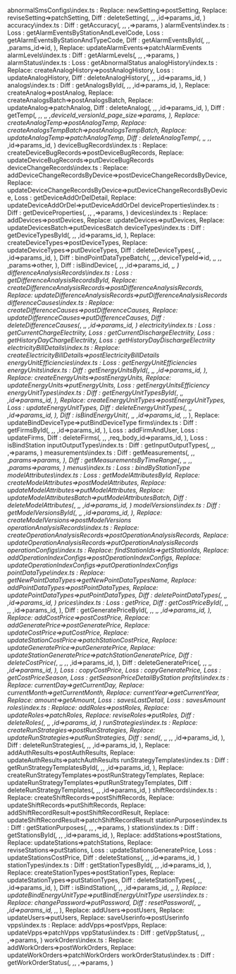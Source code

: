 abnormalSmsConfigs\index.ts             : Replace: newSetting=>postSetting, Replace: reviseSetting=>patchSetting, Diff   : deleteSetting(_, ,_, ,id=>params_id, )
accuracy\index.ts                       : Diff   : getAccuracy(_, ,_, ,=>params, )
alarmEvents\index.ts                    : Loss   : getAlarmEventsByStationAndLevelCode, Loss   : getAlarmEventsByStationAndTypeCode, Diff   : getAlarmEventsById(_, ,_, ,params_id=>id, ), Replace: updateAlarmEvents=>patchAlarmEvents
alarmLevels\index.ts                    : Diff   : getAlarmLevels(_, ,_, ,=>params, )
alarmStatus\index.ts                    : Loss   : getAbnormalStatus
analogHistory\index.ts                  : Replace: createAnalogHistory=>postAnalogHistory, Loss   : updateAnalogHistory, Diff   : deleteAnalogHistory(_, ,_, ,id=>params_id, )
analogs\index.ts                        : Diff   : getAnalogsById(_, ,_, ,id=>params_id, ), Replace: createAnalog=>postAnalog, Replace: createAnalogsBatch=>postAnalogsBatch, Replace: updateAnalog=>patchAnalog, Diff   : deleteAnalog(_, ,_, ,id=>params_id, ), Diff   : getTemp(_, ,_, ,_, ,deviceId_versionId_page_size=>params, ), Replace: createAnalogTemp=>postAnalogTemp, Replace: createAnalogsTempBatch=>postAnalogsTempBatch, Replace: updateAnalogTemp=>patchAnalogTemp, Diff   : deleteAnalogTemp(_, ,_, ,_, ,id=>params_id, )
deviceBugRecords\index.ts               : Replace: createDeviceBugRecords=>postDeviceBugRecords, Replace: updateDeviceBugRecords=>putDeviceBugRecords
deviceChangeRecords\index.ts            : Replace: addDeviceChangeRecordsByDevice=>postDeviceChangeRecordsByDevice, Replace: updateDeviceChangeRecordsByDevice=>putDeviceChangeRecordsByDevice, Loss   : getDeviceAddOrDelDetail, Replace: updateDeviceAddOrDel=>putDeviceAddOrDel
deviceProperties\index.ts               : Diff   : getDeviceProperties(_, ,_, ,=>params, )
devices\index.ts                        : Replace: addDevices=>postDevices, Replace: updateDevices=>putDevices, Replace: updateDevicesBatch=>putDevicesBatch
deviceTypes\index.ts                    : Diff   : getDeviceTypesById(_, ,_, ,id=>params_id, ), Replace: createDeviceTypes=>postDeviceTypes, Replace: updateDeviceTypes=>putDeviceTypes, Diff   : deleteDeviceTypes(_, ,_, ,id=>params_id, ), Diff   : bindPointDataTypeBatch(_, ,_, ,deviceTypeId=>id, ,_, ,_, ,params=>other, ), Diff   : isBindDevice(_, ,_, ,id=>params_id, ,_, )
differenceAnalysisRecords\index.ts      : Loss   : getDifferenceAnalysisRecordsById, Replace: createDifferenceAnalysisRecords=>postDifferenceAnalysisRecords, Replace: updateDifferenceAnalysisRecords=>putDifferenceAnalysisRecords
differenceCauses\index.ts               : Replace: createDifferenceCauses=>postDifferenceCauses, Replace: updateDifferenceCauses=>putDifferenceCauses, Diff   : deleteDifferenceCauses(_, ,_, ,id=>params_id, )
electricity\index.ts                    : Loss   : getCurrentChargeElectriity, Loss   : getCurrentDischargeElectriity, Loss   : getHistoryDayChargeElectriity, Loss   : getHistoryDayDischargeElectriity
electricityBillDetails\index.ts         : Replace: createElectricityBillDetails=>postElectricityBillDetails
energyUnitEfficiencies\index.ts         : Loss   : getEnergyUnitEfficiencies
energyUnits\index.ts                    : Diff   : getEnergyUnitsById(_, ,_, ,id=>params_id, ), Replace: createEnergyUnits=>postEnergyUnits, Replace: updateEnergyUnits=>putEnergyUnits, Loss   : getEnergyUnitsEfficiency
energyUnitTypes\index.ts                : Diff   : getEnergyUnitTypesById(_, ,_, ,id=>params_id, ), Replace: createEnergyUnitTypes=>postEnergyUnitTypes, Loss   : updateEnergyUnitTypes, Diff   : deleteEnergyUnitTypes(_, ,_, ,id=>params_id, ), Diff   : isBindEnergyUnit(_, ,_, ,id=>params_id, ,_, ), Replace: updateBindDeviceType=>putBindDeviceType
firms\index.ts                          : Diff   : getFirmsById(_, ,_, ,id=>params_id, ), Loss   : addFirmAndUser, Loss   : updateFirms, Diff   : deleteFirms(_, ,_, ,req_body_id=>params_id, ), Loss   : isBindStation
inputOutputTypes\index.ts               : Diff   : getInputOutputTypes(_, ,_, ,=>params, )
measurements\index.ts                   : Diff   : getMeasurements(_, ,_, ,_params=>params, ), Diff   : getMeasurementsByTimeRange(_, ,_, ,_, ,_params=>params, )
menus\index.ts                          : Loss   : bindByStationType
modelAttributes\index.ts                : Loss   : getModelAttributesById, Replace: createModelAttributes=>postModelAttributes, Replace: updateModelAttributes=>putModelAttributes, Replace: updateModelAttributesBatch=>putModelAttributesBatch, Diff   : deleteModelAttributes(_, ,_, ,id=>params_id, )
modelVersions\index.ts                  : Diff   : getModelVersionsById(_, ,_, ,id=>params_id, ), Replace: createModelVersions=>postModelVersions
operationAnalysisRecords\index.ts       : Replace: createOperationAnalysisRecords=>postOperationAnalysisRecords, Replace: updateOperationAnalysisRecords=>putOperationAnalysisRecords
operationConfigs\index.ts               : Replace: findStationIds=>getStationIds, Replace: addOperationIndexConfigs=>postOperationIndexConfigs, Replace: updateOperationIndexConfigs=>putOperationIndexConfigs
pointDataType\index.ts                  : Replace: getNewPointDataTypes=>getNewPointDataTypesName, Replace: addPointDataTypes=>postPointDataTypes, Replace: updatePointDataTypes=>putPointDataTypes, Diff   : deletePointDataTypes(_, ,_, ,id=>params_id, )
prices\index.ts                         : Loss   : getPrice, Diff   : getCostPriceById(_, ,_, ,_, ,id=>params_id, ), Diff   : getGeneratePriceById(_, ,_, ,_, ,id=>params_id, ), Replace: addCostPrice=>postCostPrice, Replace: addGeneratePrice=>postGeneratePrice, Replace: updateCostPrice=>putCostPrice, Replace: updateStationCostPrice=>patchStationCostPrice, Replace: updateGeneratePrice=>putGeneratePrice, Replace: updateStationGeneratePrice=>patchStationGeneratePrice, Diff   : deleteCostPrice(_, ,_, ,_, ,id=>params_id, ), Diff   : deleteGeneratePrice(_, ,_, ,_, ,id=>params_id, ), Loss   : copyCostPrice, Loss   : copyGeneratePrice, Loss   : getCostPriceSeason, Loss   : getSeasonPriceDetailByStation
profits\index.ts                        : Replace: currentDay=>getCurrentDay, Replace: currentMonth=>getCurrentMonth, Replace: currentYear=>getCurrentYear, Replace: amount=>getAmount, Loss   : savesLastDetail, Loss   : savesAmount
roles\index.ts                          : Replace: addRoles=>postRoles, Replace: updateRoles=>patchRoles, Replace: reviseRoles=>putRoles, Diff   : deleteRoles(_, ,_, ,id=>params_id, )
runStrategies\index.ts                  : Replace: createRunStrategies=>postRunStrategies, Replace: updateRunStrategies=>putRunStrategies, Diff   : send(_, ,_, ,_, ,id=>params_id, ), Diff   : deleteRunStrategies(_, ,_, ,id=>params_id, ), Replace: addAuthResults=>postAuthResults, Replace: updateAuthResults=>patchAuthResults
runStrategyTemplates\index.ts           : Diff   : getRunStrategyTemplatesById(_, ,_, ,id=>params_id, ), Replace: createRunStrategyTemplates=>postRunStrategyTemplates, Replace: updateRunStrategyTemplates=>putRunStrategyTemplates, Diff   : deleteRunStrategyTemplates(_, ,_, ,id=>params_id, )
shiftRecords\index.ts                   : Replace: createShiftRecords=>postShiftRecords, Replace: updateShiftRecords=>putShiftRecords, Replace: addShiftRecordResult=>postShiftRecordResult, Replace: updateShiftRecordResult=>patchShiftRecordResult
stationPurposes\index.ts                : Diff   : getStationPurposes(_, ,_, ,=>params, )
stations\index.ts                       : Diff   : getStationsById(_, ,_, ,id=>params_id, ), Replace: addStations=>postStations, Replace: updateStations=>patchStations, Replace: reviseStations=>putStations, Loss   : updateStationsGeneratePrice, Loss   : updateStationsCostPrice, Diff   : deleteStations(_, ,_, ,id=>params_id, )
stationTypes\index.ts                   : Diff   : getStationTypesById(_, ,_, ,id=>params_id, ), Replace: createStationTypes=>postStationTypes, Replace: updateStationTypes=>putStationTypes, Diff   : deleteStationTypes(_, ,_, ,id=>params_id, ), Diff   : isBindStation(_, ,_, ,id=>params_id, ,_, ), Replace: updateBindEnergyUnitType=>putBindEnergyUnitType
users\index.ts                          : Replace: changePassword=>putPassword, Diff   : resetPassword(_, ,_, ,id=>params_id, ,_, ), Replace: addUsers=>postUsers, Replace: updateUsers=>putUsers, Replace: saveUserinfo=>postUserinfo
vpps\index.ts                           : Replace: addVpps=>postVpps, Replace: updateVpps=>patchVpps
vppStatus\index.ts                      : Diff   : getVppStatus(_, ,_, ,=>params, )
workOrders\index.ts                     : Replace: addWorkOrders=>postWorkOrders, Replace: updateWorkOrders=>patchWorkOrders
workOrderStatus\index.ts                : Diff   : getWorkOrderStatus(_, ,_, ,=>params, )